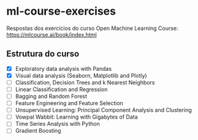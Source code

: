 # ml-course-exercises

Respostas dos exercícios do curso Open Machine Learning Course: https://mlcourse.ai/book/index.html

## Estrutura do curso
- [X] Exploratory data analysis with Pandas
- [X] Visual data analysis (Seaborn, Matplotlib and Plotly)
- [ ] Classification, Decision Trees and k Nearest Neighbors
- [ ] Linear Classification and Regression
- [ ] Bagging and Random Forest
- [ ] Feature Engineering and Feature Selection
- [ ] Unsupervised Learning: Principal Component Analysis and Clustering
- [ ] Vowpal Wabbit: Learning with Gigabytes of Data
- [ ] Time Series Analysis with Python
- [ ] Gradient Boosting
